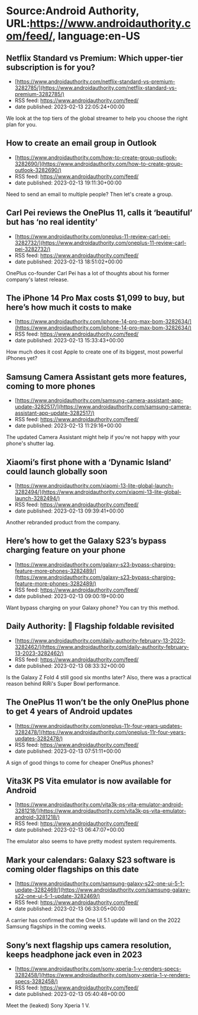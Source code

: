 # Source:Android Authority, URL:https://www.androidauthority.com/feed/, language:en-US

## Netflix Standard vs Premium: Which upper-tier subscription is for you?
 - [https://www.androidauthority.com/netflix-standard-vs-premium-3282785/](https://www.androidauthority.com/netflix-standard-vs-premium-3282785/)
 - RSS feed: https://www.androidauthority.com/feed/
 - date published: 2023-02-13 22:05:24+00:00

We look at the top tiers of the global streamer to help you choose the right plan for you.

## How to create an email group in Outlook
 - [https://www.androidauthority.com/how-to-create-group-outlook-3282690/](https://www.androidauthority.com/how-to-create-group-outlook-3282690/)
 - RSS feed: https://www.androidauthority.com/feed/
 - date published: 2023-02-13 19:11:30+00:00

Need to send an email to multiple people? Then let's create a group.

## Carl Pei reviews the OnePlus 11, calls it ‘beautiful’ but has ‘no real identity’
 - [https://www.androidauthority.com/oneplus-11-review-carl-pei-3282732/](https://www.androidauthority.com/oneplus-11-review-carl-pei-3282732/)
 - RSS feed: https://www.androidauthority.com/feed/
 - date published: 2023-02-13 18:51:02+00:00

OnePlus co-founder Carl Pei has a lot of thoughts about his former company's latest release.

## The iPhone 14 Pro Max costs $1,099 to buy, but here’s how much it costs to make
 - [https://www.androidauthority.com/iphone-14-pro-max-bom-3282634/](https://www.androidauthority.com/iphone-14-pro-max-bom-3282634/)
 - RSS feed: https://www.androidauthority.com/feed/
 - date published: 2023-02-13 15:33:43+00:00

How much does it cost Apple to create one of its biggest, most powerful iPhones yet?

## Samsung Camera Assistant gets more features, coming to more phones
 - [https://www.androidauthority.com/samsung-camera-assistant-app-update-3282517/](https://www.androidauthority.com/samsung-camera-assistant-app-update-3282517/)
 - RSS feed: https://www.androidauthority.com/feed/
 - date published: 2023-02-13 11:29:16+00:00

The updated Camera Assistant might help if you're not happy with your phone's shutter lag.

## Xiaomi’s first phone with a ‘Dynamic Island’ could launch globally soon
 - [https://www.androidauthority.com/xiaomi-13-lite-global-launch-3282494/](https://www.androidauthority.com/xiaomi-13-lite-global-launch-3282494/)
 - RSS feed: https://www.androidauthority.com/feed/
 - date published: 2023-02-13 09:39:41+00:00

Another rebranded product from the company.

## Here’s how to get the Galaxy S23’s bypass charging feature on your phone
 - [https://www.androidauthority.com/galaxy-s23-bypass-charging-feature-more-phones-3282489/](https://www.androidauthority.com/galaxy-s23-bypass-charging-feature-more-phones-3282489/)
 - RSS feed: https://www.androidauthority.com/feed/
 - date published: 2023-02-13 09:00:19+00:00

Want bypass charging on your Galaxy phone? You can try this method.

## Daily Authority: 👏 Flagship foldable revisited
 - [https://www.androidauthority.com/daily-authority-february-13-2023-3282462/](https://www.androidauthority.com/daily-authority-february-13-2023-3282462/)
 - RSS feed: https://www.androidauthority.com/feed/
 - date published: 2023-02-13 08:33:32+00:00

Is the Galaxy Z Fold 4 still good six months later? Also, there was a practical reason behind RiRi's Super Bowl performance.

## The OnePlus 11 won’t be the only OnePlus phone to get 4 years of Android updates
 - [https://www.androidauthority.com/oneplus-11r-four-years-updates-3282478/](https://www.androidauthority.com/oneplus-11r-four-years-updates-3282478/)
 - RSS feed: https://www.androidauthority.com/feed/
 - date published: 2023-02-13 07:51:11+00:00

A sign of good things to come for cheaper OnePlus phones?

## Vita3K PS Vita emulator is now available for Android
 - [https://www.androidauthority.com/vita3k-ps-vita-emulator-android-3281218/](https://www.androidauthority.com/vita3k-ps-vita-emulator-android-3281218/)
 - RSS feed: https://www.androidauthority.com/feed/
 - date published: 2023-02-13 06:47:07+00:00

The emulator also seems to have pretty modest system requirements.

## Mark your calendars: Galaxy S23 software is coming older flagships on this date
 - [https://www.androidauthority.com/samsung-galaxy-s22-one-ui-5-1-update-3282469/](https://www.androidauthority.com/samsung-galaxy-s22-one-ui-5-1-update-3282469/)
 - RSS feed: https://www.androidauthority.com/feed/
 - date published: 2023-02-13 06:33:05+00:00

A carrier has confirmed that the One UI 5.1 update will land on the 2022 Samsung flagships in the coming weeks.

## Sony’s next flagship ups camera resolution, keeps headphone jack even in 2023
 - [https://www.androidauthority.com/sony-xperia-1-v-renders-specs-3282458/](https://www.androidauthority.com/sony-xperia-1-v-renders-specs-3282458/)
 - RSS feed: https://www.androidauthority.com/feed/
 - date published: 2023-02-13 05:40:48+00:00

Meet the (leaked) Sony Xperia 1 V.

